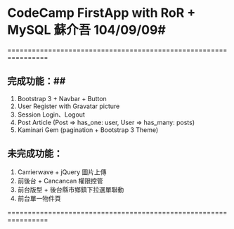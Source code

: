 # CodeCamp FirstApp with RoR + MySQL           蘇介吾 104/09/09#
================================================================

## 完成功能：##
1. Bootstrap 3 + Navbar + Button
2. User Register with Gravatar picture
3. Session Login、Logout
4. Post Article (Post => has_one: user, User => has_many: posts)
5. Kaminari Gem (pagination + Bootstrap 3 Theme)

## 未完成功能： ##
1. Carrierwave + jQuery 圖片上傳
2. 前後台 + Cancancan 權限控管
3. 前台版型 + 後台縣市鄉鎮下拉選單聯動
4. 前台單一物件頁

================================================================
